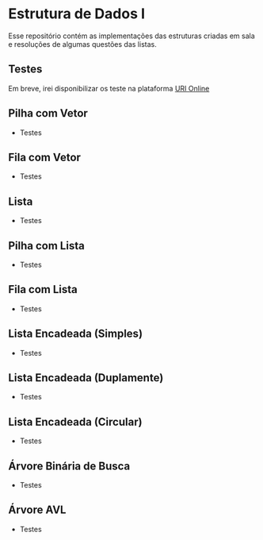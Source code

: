# Estrutura de Dados I

Esse repositório contém as implementações das estruturas criadas em sala  e resoluções de
algumas questões das listas.


## Testes

Em breve, irei disponibilizar os teste na plataforma     [URI Online](https://www.urionlinejudge.com.br/judge/pt)
    
## Pilha com Vetor
- Testes
## Fila com Vetor
- Testes
## Lista
- Testes
## Pilha com Lista
- Testes
## Fila com Lista
- Testes
## Lista Encadeada (Simples)
- Testes
## Lista Encadeada (Duplamente)
- Testes
## Lista Encadeada (Circular)
- Testes
## Árvore Binária de Busca
- Testes
## Árvore AVL
- Testes
